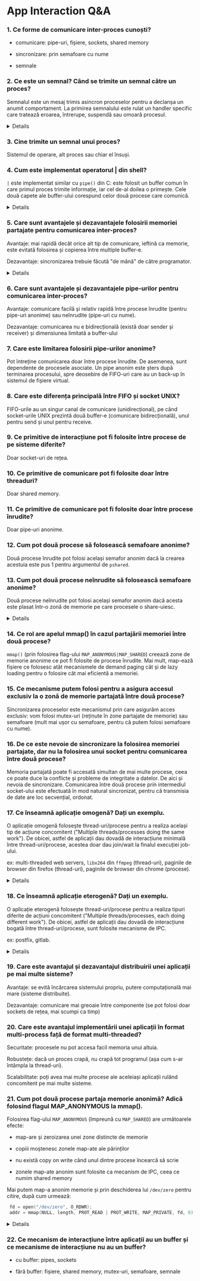 # App Interaction Q&A

### 1. Ce forme de comunicare inter-proces cunoști?

   * comunicare: pipe-uri, fișiere, sockets, shared memory

   * sincronizare: prin semafoare cu nume

   * semnale

### 2. Ce este un semnal? Când se trimite un semnal către un proces?

   Semnalul este un mesaj trimis asincron proceselor pentru a declanșa un anumit comportament.
   La primirea semnalului este rulat un handler specific care tratează eroarea, întrerupe, suspendă sau omoară procesul.

<details>

   [Further Reading](https://faculty.cs.niu.edu/~hutchins/csci480/signals.htm)
</details>

### 3. Cine trimite un semnal unui proces?

   Sistemul de operare, alt proces sau chiar el însuși.

### 4. Cum este implementat operatorul | din shell?

   `|` este implementat similar cu `pipe()` din C: este folosit un buffer comun în care primul proces trimite informație, iar cel de-al doilea o primește.
   Cele două capete ale buffer-ului corespund celor două procese care comunică.

<details>

   [Further Reading](https://toroid.org/unix-pipe-implementation)
</details>

### 5. Care sunt avantajele și dezavantajele folosirii memoriei partajate pentru comunicarea inter-proces?

   Avantaje: mai rapidă decât orice alt tip de comunicare, ieftină ca memorie, este evitată folosirea și copierea între multiple buffer-e.

   Dezavantaje: sincronizarea trebuie făcută "de mână" de către programator.

<details>

   [Further Reading](https://www.cs.yale.edu/homes/aspnes/pinewiki/InterProcessCommunication.html)
</details>

### 6. Care sunt avantajele și dezavantajele pipe-urilor pentru comunicarea inter-proces?

   Avantaje: comunicare facilă și relativ rapidă între procese înrudite (pentru pipe-uri anonime) sau neînrudite (pipe-uri cu nume).

   Dezavantaje: comunicarea nu e bidirecțională (există doar sender și receiver) și dimensiunea limitată a buffer-ului

### 7. Care este limitarea folosirii pipe-urilor anonime?

   Pot întreține comunicarea doar între procese înrudite.
   De asemenea, sunt dependente de procesele asociate.
   Un pipe anonim este șters după terminarea procesului, spre deosebire de FIFO-uri care au un back-up în sistemul de fișiere virtual.

### 8. Care este diferența principală între FIFO și socket UNIX?

   FIFO-urile au un singur canal de comunicare (unidirecțional), pe când socket-urile UNIX prezintă două buffer-e (comunicare bidirecțională), unul pentru send și unul pentru receive.

### 9. Ce primitive de interacțiune pot fi folosite între procese de pe sisteme diferite?

   Doar socket-uri de rețea.

### 10. Ce primitive de comunicare pot fi folosite doar între threaduri?

   Doar shared memory.

### 11. Ce primitive de comunicare pot fi folosite doar între procese înrudite?

   Doar pipe-uri anonime.

### 12. Cum pot două procese să folosească semafoare anonime?

   Două procese înrudite pot folosi același semafor anonim dacă la crearea acestuia este pus 1 pentru argumentul de `pshared`.

### 13. Cum pot două procese neînrudite să folosească semafoare anonime?

   Două procese neînrudite pot folosi același semafor anonim dacă acesta este plasat într-o zonă de memorie pe care procesele o share-uiesc.

<details>

   [Further Reading](https://stackoverflow.com/a/32207582)
</details>

### 14. Ce rol are apelul mmap() în cazul partajării memoriei între două procese?

   `mmap()` (prin folosirea flag-ului `MAP_ANONYMOUS|MAP_SHARED`) creează zone de memorie anonime ce pot fi folosite de procese înrudite.
   Mai mult, map-ează fișiere ce folosesc atât mecanismele de demand paging cât și de lazy loading pentru o folosire cât mai eficientă a memoriei.

### 15. Ce mecanisme putem folosi pentru a asigura accesul exclusiv la o zonă de memorie partajată între două procese?

   Sincronizarea proceselor este mecanismul prin care asigurăm acces exclusiv: vom folosi mutex-uri (reținute în zone partajate de memorie) sau semafoare (mult mai ușor cu semafoare, pentru că putem folosi semafoare cu nume).

### 16. De ce este nevoie de sincronizare la folosirea memoriei partajate, dar nu la folosirea unui socket pentru comunicarea între două procese?

   Memoria partajată poate fi accesată simultan de mai multe procese, ceea ce poate duce la conflicte și probleme de integritate a datelor.
   De aici și nevoia de sincronizare.
   Comunicarea între două procese prin intermediul socket-ului este efectuată în mod natural sincronizat, pentru că transmisia de date are loc secvențial, ordonat.

### 17. Ce înseamnă aplicație omogenă? Dați un exemplu.

   O aplicație omogenă folosește thread-uri/procese pentru a realiza același tip de acțiune concomitent ("Multiple threads/processes doing the same work").
   De obicei, astfel de aplicații dau dovadă de interacțiune minimală între thread-uri/procese, acestea doar dau join/wait la finalul execuției job-ului.

   ex: multi-threaded web servers, `libx264` din `ffmpeg` (thread-uri), paginile de browser din firefox (thread-uri), paginile de browser din chrome (procese).

<details>

   [Further Reading](https://github.com/open-education-hub/operating-systems/blob/master/content/chapters/app-interact/lecture/slides/classification.md#single-process-multi-threaded-homogeneous)
</details>

### 18. Ce înseamnă aplicație eterogenă? Dați un exemplu.

   O aplicație eterogenă folosește thread-uri/procese pentru a realiza tipuri diferite de acțiuni concomitent ("Multiple threads/processes, each doing different work").
   De obicei, astfel de aplicații dau dovadă de interacțiune bogată între thread-uri/procese, sunt folosite mecanisme de IPC.

   ex: postfix, gitlab.

<details>

   [Further Reading](https://github.com/open-education-hub/operating-systems/blob/master/content/chapters/app-interact/lecture/slides/classification.md#multi-process-heterogeneous)
</details>

### 19. Care este avantajul și dezavantajul distribuirii unei aplicații pe mai multe sisteme?

   Avantaje: se evită încărcarea sistemului propriu, putere computațională mai mare (sisteme distribuite).

   Dezavantaje: comunicare mai greoaie între componente (se pot folosi doar sockets de rețea, mai scumpi ca timp)

### 20. Care este avantajul implementării unei aplicații în format multi-process față de format multi-threaded?

   Securitate: procesele nu pot accesa facil memoria unui altuia.

   Robustețe: dacă un proces crapă, nu crapă tot programul (așa cum s-ar întâmpla la thread-uri).

   Scalabilitate: poți avea mai multe procese ale aceleiași aplicații rulând concomitent pe mai multe sisteme.

### 21. Cum pot două procese partaja memorie anonimă? Adică folosind flagul MAP_ANONYMOUS la mmap().

   Folosirea flag-ului `MAP_ANONYMOUS` (împreună cu `MAP_SHARED`) are următoarele efecte:

   * map-are și zeroizarea unei zone distincte de memorie

   * copiii moștenesc zonele map-ate ale părinților

   * nu există copy on write când unul dintre procese încearcă să scrie

   * zonele map-ate anonim sunt folosite ca mecanism de IPC, ceea ce numim shared memory

   Mai putem map-a anonim memorie și prin deschiderea lui `/dev/zero` pentru citire, după cum urmează:

   ```C
    fd = open("/dev/zero", O_RDWR);   
    addr = mmap(NULL, length, PROT_READ | PROT_WRITE, MAP_PRIVATE, fd, 0);
   ```

<details>

   [Further Reading](https://stackoverflow.com/a/39945292)
</details>

### 22. Ce mecanism de interacțiune între aplicații au un buffer și ce mecanisme de interacțiune nu au un buffer?

   * cu buffer: pipes, sockets

   * fără buffer: fișiere, shared memory, mutex-uri, semafoare, semnale
